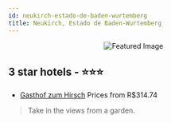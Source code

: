 ```yaml
---
id: neukirch-estado-de-baden-wurtemberg
title: Neukirch, Estado de Baden-Wurtemberg
---
```


<center><img src="https://i.travelapi.com/hotels/34000000/33670000/33664600/33664562/67f41da7_z.jpg" alt="Featured Image" /></center>


##  3 star hotels - ⭐️⭐️⭐️

-    [Gasthof zum Hirsch](https://us.hurb.com/hotels/neukirch/gasthof-zum-hirsch-JNP-JP816830?cmp=18055) Prices from R$314.74
   > Take in the views from a garden.

